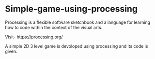 # Simple-game-using-processing

Processing is a flexible software sketchbook and a language for learning how to code within the context of the visual arts.

Visit- https://processing.org/

A simple 2D 3 level game is devoloped using processing and its code is given.
